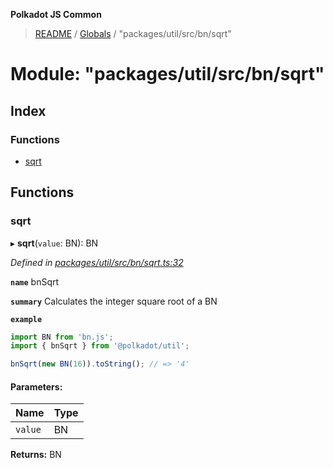 **Polkadot JS Common**

> [README](../README.md) / [Globals](../globals.md) / "packages/util/src/bn/sqrt"

# Module: "packages/util/src/bn/sqrt"

## Index

### Functions

* [sqrt](_packages_util_src_bn_sqrt_.md#sqrt)

## Functions

### sqrt

▸ **sqrt**(`value`: BN): BN

*Defined in [packages/util/src/bn/sqrt.ts:32](https://github.com/polkadot-js/common/blob/c366e637/packages/util/src/bn/sqrt.ts#L32)*

**`name`** bnSqrt

**`summary`** Calculates the integer square root of a BN

**`example`** 
<BR>

```javascript
import BN from 'bn.js';
import { bnSqrt } from '@polkadot/util';

bnSqrt(new BN(16)).toString(); // => '4'
```

#### Parameters:

Name | Type |
------ | ------ |
`value` | BN |

**Returns:** BN
